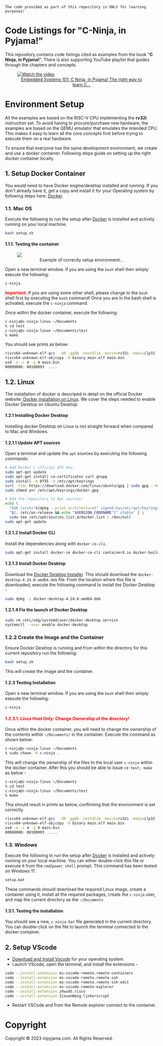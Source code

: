 ```
The code provided as part of this repository is ONLY for learning purposes!
```

# Code Listings for "C-Ninja, in Pyjama!"

This repository contains code listings cited as examples from the book "**C Ninja, in Pyjama!**". There is also supporting YouTube playlist that guides through the chapters and concepts.

<figure>
  <a href="https://www.youtube.com/playlist?list=PLFt5JBAXXlQow0PLTdqvaiIUMRa71VQHl" target="_blank">
    <img src="imgs/youtube.png" alt="Watch the video"/>
    <figcaption align = "center">Embedded Systems 101: C Ninja, in Pyjama! The right way to learn C...</figcaption>
  </a>
</figure>


# Environment Setup

All the examples are based on the RISC-V CPU implementing the **rv32i** instruction set. To avoid having to procure/purchase new hardware, the examples are based on the QEMU emulator that emulates the intended CPU. This makes it easy to learn all the core concepts first before trying to execute them on a real hardware.

To ensure that everyone has the same development environment, we create and use a docker container. Following steps guide on setting up the right docker container locally.

## 1. Setup Docker Container

You would need to have Docker engine/desktop installed and running. If you don't already have it, get a copy and install it for your Operating system by following steps here: [Docker](https://www.docker.com).

### 1.1. Mac OS

Execute the following to run the setup after [Docker](https://www.docker.com) is installed and actively running on your local machine.

```bash
bash setup.sh
```

#### 1.1.1. Testing the container

<figure>
  <img src="imgs/c-ninja.png">
  <figcaption align = "center">Example of correctly setup environment...</figcaption>
</figure>

Open a new terminal window. If you are using the `bash` shell then simply execute the following:
```bash
c-ninja
```

<b style="color:red">Important:</b> If you are using some other shell, please change to the `bash` shell first by executing the `bash` command! Once you are in the bash shell is activated, execute the `c-ninja` command.

Once within the docker container, execute the following:

```bash
c-ninja@c-ninja-linux ~/Documents
% cd test
c-ninja@c-ninja-linux ~/Documents/test
% make
```

You should see prints as below:

```bash
riscv64-unknown-elf-gcc  -O0 -ggdb -nostdlib -march=rv32i -mabi=ilp32 -Wl,-Tmain.ld main.s -o main.elf
riscv64-unknown-elf-objcopy -O binary main.elf main.bin
xxd -e -c 4 -g 4 main.bin
00000000: 00100093  ....
```

## 1.2. Linux

The installation of docker is descriped in detail on the official Docker website: [Docker installation on Linux](https://docs.docker.com/engine/install/ubuntu/#install-using-the-repository). We cover the steps needed to enable Docker Desktop on Ubuntu Desktop.

#### 1.2.1 Installing Docker Desktop

Installing docker Desktop on Linux is not straight forward when compared to Mac and Windows.
#### 1.2.1.1 Update APT sources

Open a terminal and update the `apt` sources by executing the following commands:
```bash
# Add Docker's official GPG key:
sudo apt-get update
sudo apt-get install ca-certificates curl gnupg
sudo install -m 0755 -d /etc/apt/keyrings
curl -fsSL https://download.docker.com/linux/ubuntu/gpg | sudo gpg --dearmor -o /etc/apt/keyrings/docker.gpg
sudo chmod a+r /etc/apt/keyrings/docker.gpg

# Add the repository to Apt sources:
echo \
  "deb [arch="$(dpkg --print-architecture)" signed-by=/etc/apt/keyrings/docker.gpg] https://download.docker.com/linux/ubuntu \
  "$(. /etc/os-release && echo "$VERSION_CODENAME")" stable" | \
  sudo tee /etc/apt/sources.list.d/docker.list > /dev/null
sudo apt-get update
```

#### 1.2.1.2 Install Docker CLI

Install the dependencies along with `docker-ce-cli`.

```bash
sudo apt-get install docker-ce docker-ce-cli containerd.io docker-buildx-plugin docker-compose-plugin curl qemu-system-x86 pass uidmap
```

#### 1.2.1.3 Install Docker Desktop

Download the [Docker Desktop Installer](https://desktop.docker.com/linux/main/amd64/docker-desktop-4.24.0-amd64.deb?utm_source=docker&utm_medium=webreferral&utm_campaign=docs-driven-download-linux-amd64). This should download the `docker-desktop-4.24.0-amd64.deb` file. From the location where this file is downloaded, execute the following command to install the Docker Desktop -


```bash
sudo dpkg -i docker-desktop-4.24.0-amd64.deb
```

#### 1.2.1.4 Fix the launch of Docker Desktop
```bash
sudo rm /etc/xdg/systemd/user/docker-desktop.service
systemctl --user enable docker-desktop
```

### 1.2.2 Create the Image and the Container

Ensure Docker Desktop is running and from within the directory for this current repository run the following:

```bash
bash setup.sh
```

This will create the image and the container.

#### 1.2.3 Testing Installation
Open a new terminal window. If you are using the `bash` shell then simply execute the following:
```bash
c-ninja
```

#### <b style="color:red">1.2.3.1. Linux Host Only: Change Ownership of the directory!</b>

Once within the docker container, you will need to change the ownership of the contents within `~/Documents/` in the container. Execute the command as shown below:

```bash
c-ninja@c-ninja-linux ~/Documents
% sudo chown -R c-ninja .
```

This will change the ownership of the files to the local user `c-ninja` within the docker container. After this you should be able to issue `cd test; make` as below -

```bash
c-ninja@c-ninja-linux ~/Documents
% cd test
c-ninja@c-ninja-linux ~/Documents/test
% make
```

This should result in prints as below, confirming that the environment is set correctly.

```bash
riscv64-unknown-elf-gcc  -O0 -ggdb -nostdlib -march=rv32i -mabi=ilp32 -Wl,-Tmain.ld main.s -o main.elf
riscv64-unknown-elf-objcopy -O binary main.elf main.bin
xxd -e -c 4 -g 4 main.bin
00000000: 00100093  ....
```

### 1.3. Windows

Execute the following to run the setup after [Docker](https://www.docker.com) is installed and actively running on your local machine. You can either double-click this file or execute it from the `cmd`/`power shell` prompt. This command has been tested on Windows 11.

```bash
setup.bat
```

These commands should download the required Linux image, create a container using it, install all the required packages, create the `c-ninja` user, and map the current directory as the `~/Documents`

#### 1.3.1. Testing the installation

You should see a new, `c-ninja.bat` file generated in the current directory. You can double-click on the file to launch the terminal connected to the docker container.

## 2. Setup VScode
- [Download and Install Vscode](https://code.visualstudio.com/download) for your operating system.
- Launch VScode, open the terminal, and install the extensions -
```bash
code --install-extension ms-vscode-remote.remote-containers
code --install-extension ms-vscode-remote.remote-ssh
code --install-extension ms-vscode-remote.remote-ssh-edit
code --install-extension ms-vscode.remote-explorer
code --install-extension zhwu95.riscv
code --install-extension ZixuanWang.linkerscript
```
- Restart VSCode and from the Remote explorer connect to the container.

# Copyright

Copyright © 2023 inpyjama.com. All Rights Reserved.
